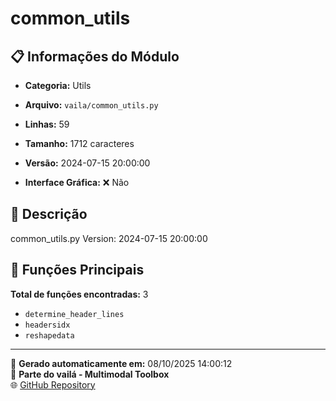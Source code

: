 # common_utils

## 📋 Informações do Módulo

- **Categoria:** Utils
- **Arquivo:** `vaila/common_utils.py`
- **Linhas:** 59
- **Tamanho:** 1712 caracteres
- **Versão:** 2024-07-15 20:00:00

- **Interface Gráfica:** ❌ Não

## 📖 Descrição


common_utils.py
Version: 2024-07-15 20:00:00


## 🔧 Funções Principais

**Total de funções encontradas:** 3

- `determine_header_lines`
- `headersidx`
- `reshapedata`




---

📅 **Gerado automaticamente em:** 08/10/2025 14:00:12  
🔗 **Parte do vailá - Multimodal Toolbox**  
🌐 [GitHub Repository](https://github.com/vaila-multimodaltoolbox/vaila)
